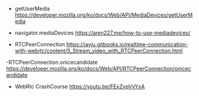 - getUserMedia
https://developer.mozilla.org/ko/docs/Web/API/MediaDevices/getUserMedia

- navigator.mediaDevices 
https://aren227.me/how-to-use-mediadevices/

- RTCPeerConnection
https://jayju.gitbooks.io/realtime-communication-with-webrtc/content/5_Stream_video_with_RTCPeerConnection.html

-RTCPeerConnection.onicecandidate
https://developer.mozilla.org/ko/docs/Web/API/RTCPeerConnection/onicecandidate

- WebRtc CrashCourse
https://youtu.be/FExZvpVvYxA 